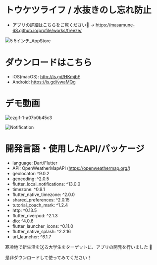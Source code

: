 
# トウケツライフ / 水抜きのし忘れ防止
* アプリの詳細はこちらをご覧ください🚰 → https://masamune-68.github.io/profile/works/freeze/


![5 5インチ_AppStore](https://user-images.githubusercontent.com/74311952/213666331-e40f394a-d28a-4707-a122-efaffb441043.png)

# ダウンロードはこちら
* iOS(macOS): http://is.gd/HKmjbF
* Android: https://is.gd/vwaMQg

# デモ動画

![ezgif-1-a07b0b45c3](https://user-images.githubusercontent.com/74311952/213666727-27deec37-e1c0-4269-ab57-b0d0039b817a.gif)

![Notification](https://user-images.githubusercontent.com/74311952/213666831-27592359-690d-4811-9411-2ab33c545c40.gif)

# 開発言語・使用したAPI/パッケージ

* language: Dart/Flutter
* API: OpenWeatherMapAPI (https://openweathermap.org/)
* geolocator: ^9.0.2
* geocoding: ^2.0.5
* flutter_local_notifications: ^13.0.0
* timezone: ^0.9.1
* flutter_native_timezone: ^2.0.0
* shared_preferences: ^2.0.15
* tutorial_coach_mark: ^1.2.4
* http: ^0.13.5
* flutter_riverpod: ^2.1.3
* dio: ^4.0.6
* flutter_launcher_icons: ^0.11.0
* flutter_native_splash: ^2.2.16
* url_launcher: ^6.1.7



寒冷地で新生活を送る大学生をターゲットに、アプリの開発を行いました 🚀

是非ダウンロードして使ってみてください！